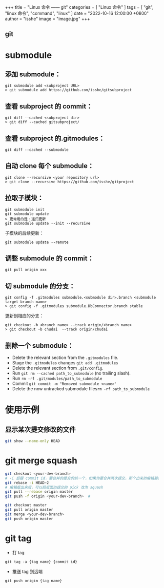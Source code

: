 +++
title = "Linux 命令 —— git"
categories = [ "Linux 命令" ]
tags = [ "git", "linux 命令", "command", "linux" ]
date = "2022-10-16 12:00:00 +0800"
author = "isshe"
image = "image.jpg"
+++


git
---

# submodule
## 添加 submodule：
```
git submodule add <subproject URL>
> git submodule add https://github.com/isshe/gitsubproject
```

## 查看 subproject 的 commit：
```
git diff --cached <subproject dir>
> git diff --cached gitsubproject/
```

## 查看 subproject 的.gitmodules：
```
git diff --cached --submodule
```

## 自动 clone 每个 submodule：
```
git clone --recursive <your repository url>
> git clone --recursive https://github.com/isshe/gitproject
```

## 拉取子模块：
```
git submodule init
git submodule update
> 更常用的是：递归更新
git submodule update --init --recursive
```
子模块的后续更新：
```
git submodule update --remote
```

## 调整 submodule 的 commit：
```
git pull origin xxx
```

## 切 submodule 的分支：
```
git config -f .gitmodules submodule.<submodule dir>.branch <submodule target branch name>
> git config -f .gitmodules submodule.DbConnector.branch stable
```
更新到相应的分支：
```
git checkout -b <branch name> --track origin/<branch name>
> git checkout -b chudai  --track origin/chudai
```

## 删除一个 submodule：
* Delete the relevant section from the `.gitmodules` file.
* Stage the `.gitmodules` changes `git add .gitmodules`
* Delete the relevant section from `.git/config`.
* Run `git rm --cached path_to_submodule` (no trailing slash).
* Run `rm -rf .git/modules/path_to_submodule`
* Commit `git commit -m "Removed submodule <name>"`
* Delete the now untracked submodule files`rm -rf path_to_submodule`

# 使用示例
## 显示某次提交修改的文件
```bash
git show --name-only HEAD
```

# git merge squash
```bash
git checkout <your-dev-branch>
# -i 后跟 commit id，要合并的提交的前一个，如果你要合并两次提交，那个出来的编辑器里应该有两条记录
git rebase -i HEAD~2
# 编辑框出来后，可以把后面的提交的 pick 改为 squash
git pull --rebase origin master
git push -f origin <your-dev-branch>  #

git checkout master
git pull origin master
git merge <your-dev-branch>
git push origin master
```

# git tag

* 打 tag

```
git tag -a {tag name} {commit id}
```

* 推送 tag 到远端
```
git push origin {tag name}
```